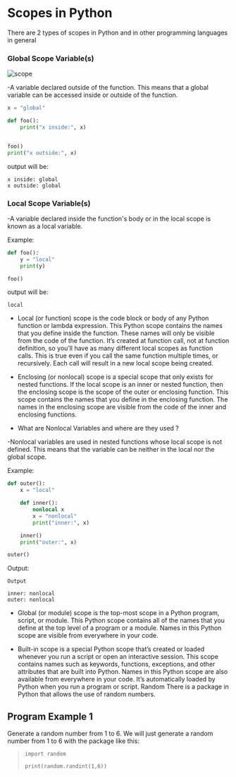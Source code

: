 # Scopes in Python

There are 2 types of scopes in Python and in other programming languages in general

### Global Scope Variable(s)

![scope](https://encrypted-tbn0.gstatic.com/images?q=tbn:ANd9GcTQ1zWP63IFiXsZa9Y7zRSQ6m9Au4LAXjfFgQ&usqp=CAU)



-A variable declared outside of the function. This means that a global variable can be accessed inside or outside of the function.



```python
x = "global"

def foo():
    print("x inside:", x)


foo()
print("x outside:", x)
```

output will be: 
```
x inside: global
x outside: global
```

### Local Scope Variable(s)

-A variable declared inside the function's body or in the local scope is known as a local variable.

Example:

```python
def foo():
    y = "local"
    print(y)

foo()
```

output will be:
```
local
```

- Local (or function) scope is the code block or body of any Python function or lambda expression. This Python scope contains the names that you define inside the function. These names will only be visible from the code of the function. It’s created at function call, not at function definition, so you’ll have as many different local scopes as function calls. This is true even if you call the same function multiple times, or recursively. Each call will result in a new local scope being created.

- Enclosing (or nonlocal) scope is a special scope that only exists for nested functions. If the local scope is an inner or nested function, then the enclosing scope is the scope of the outer or enclosing function. This scope contains the names that you define in the enclosing function. The names in the enclosing scope are visible from the code of the inner and enclosing functions.
- What are Nonlocal Variables and where are they used ?

-Nonlocal variables are used in nested functions whose local scope is not defined. This means that the variable can be neither in the local nor the global scope.

Example:

```python
def outer():
    x = "local"

    def inner():
        nonlocal x
        x = "nonlocal"
        print("inner:", x)

    inner()
    print("outer:", x)

outer()
```


Output:
```
Output

inner: nonlocal
outer: nonlocal
```

- Global (or module) scope is the top-most scope in a Python program, script, or module. This Python scope contains all of the names that you define at the top level of a program or a module. Names in this Python scope are visible from everywhere in your code.

- Built-in scope is a special Python scope that’s created or loaded whenever you run a script or open an interactive session. This scope contains names such as keywords, functions, exceptions, and other attributes that are built into Python. Names in this Python scope are also available from everywhere in your code. It’s automatically loaded by Python when you run a program or script.
Random
There is a package in Python that allows the use of random numbers.

## Program Example 1
Generate a random number from 1 to 6.
 We will just generate a random number from 1 to 6 with the package like this:

>`import random`
>
>`print(random.randint(1,6))`
